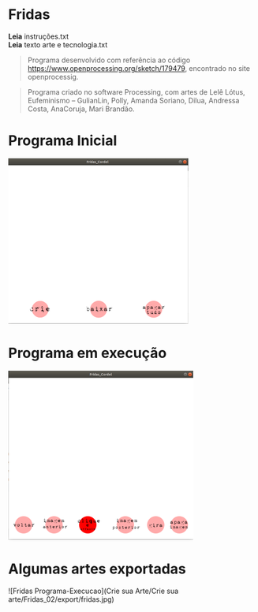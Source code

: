 # Fridas

**Leia** instruções.txt
</br>
**Leia** texto arte e tecnologia.txt 


> Programa desenvolvido com referência ao código https://www.openprocessing.org/sketch/179479, encontrado no site openprocessig.

> Programa criado no software Processing, com artes de Lelê Lótus, Eufeminismo – GulianLin, Polly, Amanda Soriano, Dilua, Andressa Costa, AnaCoruja, Mari Brandão.


# Programa Inicial

![Fridas Programa-Inicial](fridas01.png)

# Programa em execução

![Fridas Programa-Execucao](fridas.png)


# Algumas artes exportadas

![Fridas Programa-Execucao](Crie sua Arte/Crie sua arte/Fridas_02/export/fridas.jpg)
